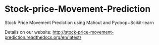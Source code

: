 Stock-price-Movement-Prediction
===============================

Stock Price Movement Prediction using Mahout and Pydoop+Scikit-learn

Details on our website: http://stock-price-movement-prediction.readthedocs.org/en/latest/
